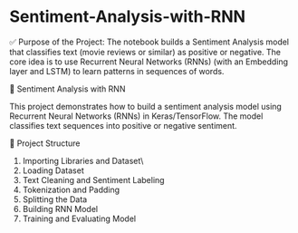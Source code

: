 # Sentiment-Analysis-with-RNN

✅ Purpose of the Project: The notebook builds a Sentiment Analysis model that classifies text (movie reviews or similar) as positive or negative. The core idea is to use Recurrent Neural Networks (RNNs) (with an Embedding layer and LSTM) to learn patterns in sequences of words.

📝 Sentiment Analysis with RNN

This project demonstrates how to build a sentiment analysis model using Recurrent Neural Networks (RNNs) in Keras/TensorFlow. The model classifies text sequences into positive or negative sentiment.

📂 Project Structure
1. Importing Libraries and Dataset\
2. Loading Dataset
3. Text Cleaning and Sentiment Labeling
4. Tokenization and Padding
5. Splitting the Data
6. Building RNN Model
7. Training and Evaluating Model

      
